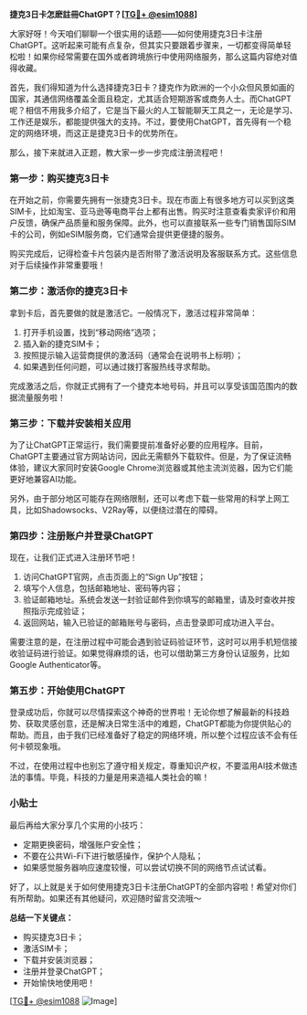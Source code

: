 **捷克3日卡怎麽註冊ChatGPT？[[TG💪+ @esim1088](https://t.me/s/esim1088)]**

大家好呀！今天咱们聊聊一个很实用的话题——如何使用捷克3日卡注册ChatGPT。这听起来可能有点复杂，但其实只要跟着步骤来，一切都变得简单轻松啦！如果你经常需要在国外或者跨境旅行中使用网络服务，那么这篇内容绝对值得收藏。

首先，我们得知道为什么选择捷克3日卡？捷克作为欧洲的一个小众但风景如画的国家，其通信网络覆盖全面且稳定，尤其适合短期游客或商务人士。而ChatGPT呢？相信不用我多介绍了，它是当下最火的人工智能聊天工具之一，无论是学习、工作还是娱乐，都能提供强大的支持。不过，要使用ChatGPT，首先得有一个稳定的网络环境，而这正是捷克3日卡的优势所在。

那么，接下来就进入正题，教大家一步一步完成注册流程吧！

### **第一步：购买捷克3日卡**

在开始之前，你需要先拥有一张捷克3日卡。现在市面上有很多地方可以买到这类SIM卡，比如淘宝、亚马逊等电商平台上都有出售。购买时注意查看卖家评价和用户反馈，确保产品质量和服务保障。此外，也可以直接联系一些专门销售国际SIM卡的公司，例如eSIM服务商，它们通常会提供更便捷的服务。

购买完成后，记得检查卡片包装内是否附带了激活说明及客服联系方式。这些信息对于后续操作非常重要哦！

### **第二步：激活你的捷克3日卡**

拿到卡后，首先要做的就是激活它。一般情况下，激活过程非常简单：

1. 打开手机设置，找到“移动网络”选项；
2. 插入新的捷克SIM卡；
3. 按照提示输入运营商提供的激活码（通常会在说明书上标明）；
4. 如果遇到任何问题，可以通过拨打客服热线寻求帮助。

完成激活之后，你就正式拥有了一个捷克本地号码，并且可以享受该国范围内的数据流量服务啦！

### **第三步：下载并安装相关应用**

为了让ChatGPT正常运行，我们需要提前准备好必要的应用程序。目前，ChatGPT主要通过官方网站访问，因此无需额外下载软件。但是，为了保证流畅体验，建议大家同时安装Google Chrome浏览器或其他主流浏览器，因为它们能更好地兼容AI功能。

另外，由于部分地区可能存在网络限制，还可以考虑下载一些常用的科学上网工具，比如Shadowsocks、V2Ray等，以便绕过潜在的障碍。

### **第四步：注册账户并登录ChatGPT**

现在，让我们正式进入注册环节吧！

1. 访问ChatGPT官网，点击页面上的“Sign Up”按钮；
2. 填写个人信息，包括邮箱地址、密码等内容；
3. 验证邮箱地址。系统会发送一封验证邮件到你填写的邮箱里，请及时查收并按照指示完成验证；
4. 返回网站，输入已验证的邮箱账号与密码，点击登录即可成功进入平台。

需要注意的是，在注册过程中可能会遇到验证码验证环节，这时可以用手机短信接收验证码进行验证。如果觉得麻烦的话，也可以借助第三方身份认证服务，比如Google Authenticator等。

### **第五步：开始使用ChatGPT**

登录成功后，你就可以尽情探索这个神奇的世界啦！无论你想了解最新的科技趋势、获取灵感创意，还是解决日常生活中的难题，ChatGPT都能为你提供贴心的帮助。而且，由于我们已经准备好了稳定的网络环境，所以整个过程应该不会有任何卡顿现象哦。

不过，在使用过程中也别忘了遵守相关规定，尊重知识产权，不要滥用AI技术做违法的事情。毕竟，科技的力量是用来造福人类社会的嘛！

### **小贴士**

最后再给大家分享几个实用的小技巧：

- 定期更换密码，增强账户安全性；
- 不要在公共Wi-Fi下进行敏感操作，保护个人隐私；
- 如果感觉服务器响应速度较慢，可以尝试切换不同的网络节点试试看。

好了，以上就是关于如何使用捷克3日卡注册ChatGPT的全部内容啦！希望对你们有所帮助。如果还有其他疑问，欢迎随时留言交流哦～

**总结一下关键点：**
- 购买捷克3日卡；
- 激活SIM卡；
- 下载并安装浏览器；
- 注册并登录ChatGPT；
- 开始愉快地使用吧！

[[TG💪+ @esim1088](https://t.me/s/esim1088) ![Image](https://i.postimg.cc/4NQfJmqS/Snipaste-2025-05-13-00-14-12.png)]